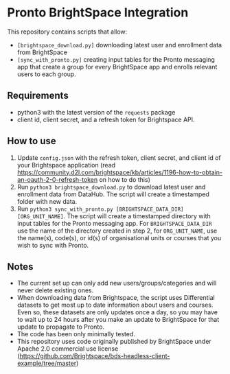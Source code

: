 # Pronto BrightSpace Integration

This repository contains scripts that allow:
- `[brightspace_download.py]` downloading latest user and enrollment data from BrightSpace
- `[sync_with_pronto.py]` creating input tables for the Pronto messaging app that create a group for every BrightSpace app and enrolls relevant users to each group.

## Requirements

- python3 with the latest version of the `requests` package
- client id, client secret, and a refresh token for Brightspace API.

## How to use

1. Update `config.json` with the refresh token, client secret, and client id of your Brightspace application (read https://community.d2l.com/brightspace/kb/articles/1196-how-to-obtain-an-oauth-2-0-refresh-token on how to do this)
2. Run `python3 brightspace_download.py` to download latest user and enrollment data from DataHub. The script will create a timestamped folder with new data.
3. Run `python3 sync_with_pronto.py [BRIGHTSPACE_DATA_DIR] [ORG_UNIT_NAME]`. The script will create a timestamped directory with input tables for the Pronto messaging app. For `BRIGHTSPACE_DATA_DIR` use the name of the directory created in step 2, for `ORG_UNIT_NAME`, use the name(s), code(s), or id(s) of organisational units or courses that you wish to sync with Pronto.

## Notes

- The current set up can only add new users/groups/categories and will never delete existing ones.
- When downloading data from Brightspace, the script uses Differential datasets to get most up to date information about users and courses. Even so, these datasets are only updates once a day, so you may have to wait up to 24 hours after you make an update to BrightSpace for that update to propagate to Pronto.
- The code has been only minimally tested.
- This repository uses code originally published by BrightSpace under Apache 2.0 commercial use license (https://github.com/Brightspace/bds-headless-client-example/tree/master)